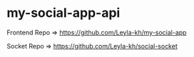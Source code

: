 # my-social-app-api

Frontend Repo => https://github.com/Leyla-kh/my-social-app

Socket Repo => https://github.com/Leyla-kh/social-socket
